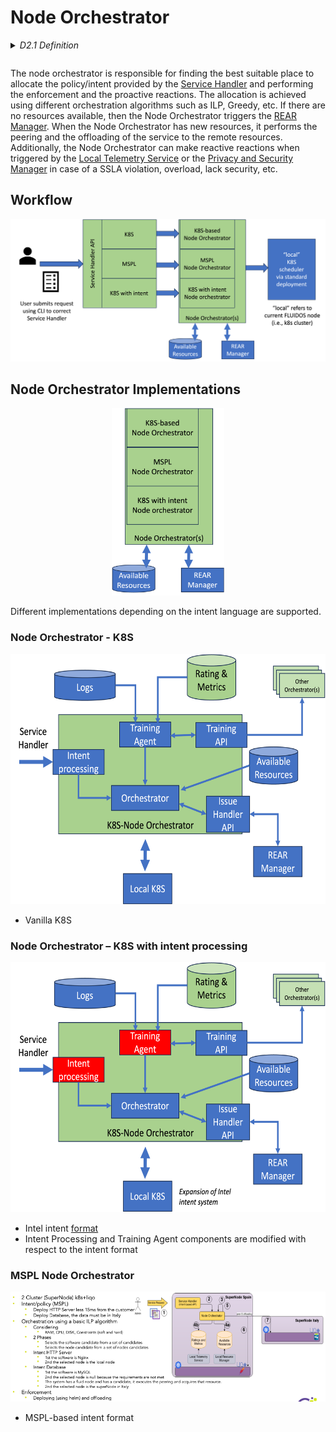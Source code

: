 # Node Orchestrator

<details>
<summary><i>D2.1 Definition</i><p></summary>

> The node orchestrator is the FLUIDOS module responsible for the orchestration of the service
requests, either on the local node, or offloading them to a remote FLUIDOS node, based on
the current snapshot of the available resources database. Additionally, it interacts with and
coordinates other components, mainly the resource acquisition manager, to trigger the
acquisition of new resources and the setup of the appropriate network and storage fabrics
enabling transparent execution continuum, in case already available ones are not sufficient to
satisfy the incoming request.

</details>

The node orchestrator is responsible for finding the best suitable place to allocate the policy/intent provided by the [Service Handler](service-handler.md) and performing the enforcement and the proactive reactions. The allocation is achieved using different orchestration algorithms such as ILP, Greedy, etc. If there are no resources available, then the Node Orchestrator triggers the [REAR Manager](https://github.com/fluidos-project/node/blob/main/docs/implementation/components.md#rear-manager). When the Node Orchestrator has new resources, it performs the peering and the offloading of the service to the remote resources. Additionally, the Node Orchestrator can make reactive reactions when triggered by the [Local Telemetry Service](../../fluidos_node_implementation/main_functional_elements/local_telemetry_service.md) or the [Privacy and Security Manager](../../security/main_functional_elements/privacy_and_security_manager.md) in case of a SSLA violation, overload, lack security, etc.

## Workflow

![Workflow](../../../images/main_activities/intentbased_computing_continuum/workflow_wp4.png)

## Node Orchestrator Implementations

<p align="center">
<img src="../../../images/main_activities/intentbased_computing_continuum/node_orchestrator.png" height="300">
</p>

Different implementations depending on the intent language are supported.

### Node Orchestrator - K8S

<p align="center">
<img src="../../../images/main_activities/intentbased_computing_continuum/no_k8s_schema.png" height="400">
</p>


* Vanilla K8S 

### Node Orchestrator – K8S with intent processing

<p align="center">
<img src="../../../images/main_activities/intentbased_computing_continuum/no_k8s_intent_schema.png" height="400">
</p>

* Intel intent [format](https://github.com/intel/intent-driven-orchestration/blob/main/docs/framework.md)
* Intent Processing and Training Agent components are modified with respect to the intent format


### MSPL Node Orchestrator 
<img src="../../../images/main_activities/intentbased_computing_continuum/mspl.png">


* MSPL-based intent format




